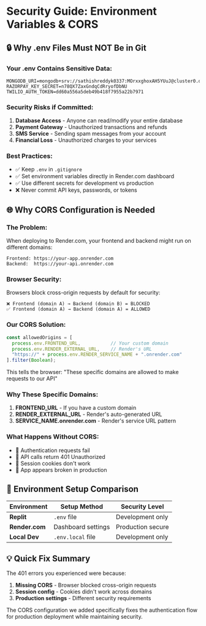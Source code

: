 # Security Guide: Environment Variables & CORS

## 🔒 **Why .env Files Must NOT Be in Git**

### **Your .env Contains Sensitive Data:**
```
MONGODB_URI=mongodb+srv://sathishreddyk0337:MOrxxghoxAH5YUuJ@cluster0.qtzr9hy.mongodb.net/Aayuv
RAZORPAY_KEY_SECRET=n78QX7ZaxGndqCdRryofDbNU
TWILIO_AUTH_TOKEN=dd60a556a5deb49b418f7955a22b7971
```

### **Security Risks if Committed:**
1. **Database Access** - Anyone can read/modify your entire database
2. **Payment Gateway** - Unauthorized transactions and refunds
3. **SMS Service** - Sending spam messages from your account
4. **Financial Loss** - Unauthorized charges to your services

### **Best Practices:**
- ✅ Keep `.env` in `.gitignore`
- ✅ Set environment variables directly in Render.com dashboard
- ✅ Use different secrets for development vs production
- ❌ Never commit API keys, passwords, or tokens

## 🌐 **Why CORS Configuration is Needed**

### **The Problem:**
When deploying to Render.com, your frontend and backend might run on different domains:

```
Frontend: https://your-app.onrender.com
Backend:  https://your-api.onrender.com
```

### **Browser Security:**
Browsers block cross-origin requests by default for security:
```
❌ Frontend (domain A) → Backend (domain B) = BLOCKED
✅ Frontend (domain A) → Backend (domain A) = ALLOWED
```

### **Our CORS Solution:**
```typescript
const allowedOrigins = [
  process.env.FRONTEND_URL,           // Your custom domain
  process.env.RENDER_EXTERNAL_URL,    // Render's URL
  "https://" + process.env.RENDER_SERVICE_NAME + ".onrender.com"
].filter(Boolean);
```

This tells the browser: "These specific domains are allowed to make requests to our API"

### **Why These Specific Domains:**
1. **FRONTEND_URL** - If you have a custom domain
2. **RENDER_EXTERNAL_URL** - Render's auto-generated URL
3. **SERVICE_NAME.onrender.com** - Render's service URL pattern

### **What Happens Without CORS:**
- 🚫 Authentication requests fail
- 🚫 API calls return 401 Unauthorized  
- 🚫 Session cookies don't work
- 🚫 App appears broken in production

## 🔧 **Environment Setup Comparison**

| Environment | Setup Method | Security Level |
|-------------|--------------|----------------|
| **Replit** | `.env` file | Development only |
| **Render.com** | Dashboard settings | Production secure |
| **Local Dev** | `.env.local` file | Development only |

## 💡 **Quick Fix Summary**

The 401 errors you experienced were because:
1. **Missing CORS** - Browser blocked cross-origin requests
2. **Session config** - Cookies didn't work across domains
3. **Production settings** - Different security requirements

The CORS configuration we added specifically fixes the authentication flow for production deployment while maintaining security.